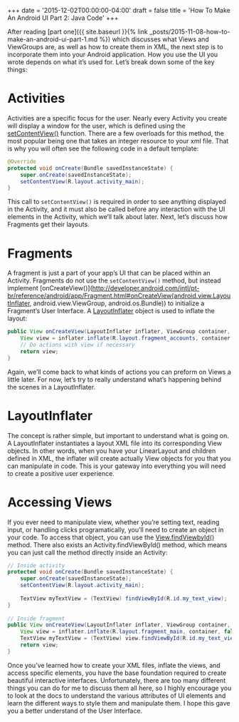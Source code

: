 +++
date = '2015-12-02T00:00:00-04:00'
draft = false
title = 'How To Make An Android UI Part 2: Java Code'
+++

After reading [part one]({{ site.baseurl }}{% link _posts/2015-11-08-how-to-make-an-android-ui-part-1.md %}) which discusses what Views and ViewGroups are, as well as how to create them in XML, the next step is to incorporate them into your Android application. How you use the UI you wrote depends on what it’s used for. Let’s break down some of the key things:

<!--more-->

# Activities

Activities are a specific focus for the user. Nearly every Activity you create will display a window for the user, which is defined using the [setContentView()](http://developer.android.com/reference/android/app/Activity.html#setContentView(int)) function. There are a few overloads for this method, the most popular being one that takes an integer resource to your xml file. That is why you will often see the following code in a default template:

```java
@Override
protected void onCreate(Bundle savedInstanceState) {
    super.onCreate(savedInstanceState);
    setContentView(R.layout.activity_main);
}
```

This call to `setContentView()` is required in order to see anything displayed in the Activity, and it must also be called before any interaction with the UI elements in the Activity, which we’ll talk about later.  Next, let’s discuss how Fragments get their layouts.

# Fragments

A fragment is just a part of your app’s UI that can be placed within an Activity. Fragments do not use the `setContentView()` method, but instead implement [onCreateView()](http://developer.android.com/intl/pt-br/reference/android/app/Fragment.html#onCreateView(android.view.LayoutInflater, android.view.ViewGroup, android.os.Bundle)) to initialize a Fragment’s User Interface. A [LayoutInflater](http://developer.android.com/reference/android/view/LayoutInflater.html) object is used to inflate the layout:

```java
public View onCreateView(LayoutInflater inflater, ViewGroup container, Bundle savedInstanceState) {
    View view = inflater.inflate(R.layout.fragment_accounts, container, false);
    // Do actions with view if necessary
    return view;
}
```

Again, we’ll come back to what kinds of actions you can preform on Views a little later. For now, let’s try to really understand what’s happening behind the scenes in a LayoutInflater.

# LayoutInflater

The concept is rather simple, but important to understand what is going on. A LayoutInflater instantiates a layout XML file into its corresponding View objects. In other words, when you have your LinearLayout and children defined in XML, the inflater will create actually View objects for you that you can manipulate in code. This is your gateway into everything you will need to create a positive user experience.

# Accessing Views

If you ever need to manipulate view, whether you’re setting text, reading input, or handling clicks programatically, you’ll need to create an object in your code. To access that object, you can use the [View.findViewbyId()](http://developer.android.com/reference/android/view/View.html#findViewById(int)) method. There also exists an Activity.findViewById() method, which means you can just call the method directly inside an Activity:

```java
// Inside activity
protected void onCreate(Bundle savedInstanceState) {
    super.onCreate(savedInstanceState);
    setContentView(R.layout.activity_main);
 
    TextView myTextView = (TextView) findViewById(R.id.my_text_view);
}
 
// Inside fragment
public View onCreateView(LayoutInflater inflater, ViewGroup container, Bundle savedInstanceState) {
    View view = inflater.inflate(R.layout.fragment_main, container, false);
    TextView myTextView = (TextView) view.findViewById(R.id.my_text_view);
    return view;
}
```

Once you’ve learned how to create your XML files, inflate the views, and access specific elements, you have the base foundation required to create beautiful interactive interfaces. Unfortunately, there are too many different things you can do for me to discuss them all here, so I highly encourage you to look at the docs to understand the various attributes of UI elements and learn the different ways to style them and manipulate them. I hope this gave you a better understand of the User Interface.